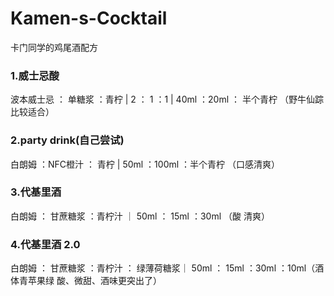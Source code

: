 # Kamen-s-Cocktail
卡门同学的鸡尾酒配方

### 1.威士忌酸  
波本威士忌 ： 单糖浆 ：青柠  | 2 ： 1 ：1 | 40ml ：20ml ： 半个青柠 （野牛仙踪比较适合）
### 2.party drink(自己尝试)
白朗姆 ：NFC橙汁 ： 青柠 | 50ml  ：100ml ：半个青柠 （口感清爽）
### 3.代基里酒
白朗姆 ： 甘蔗糖浆 ：青柠汁 ｜ 50ml ： 15ml ：30ml （酸 清爽）
### 4.代基里酒 2.0
白朗姆 ： 甘蔗糖浆 ：青柠汁 ： 绿薄荷糖浆｜ 50ml ： 15ml ：30ml ：10ml（酒体青苹果绿 酸、微甜、酒味更突出了）

